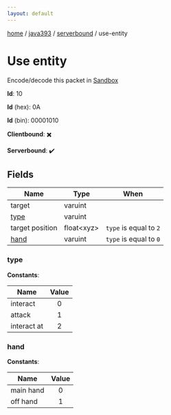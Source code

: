 ```yaml
---
layout: default
---
```


[home](/)  /  [java393](/protocol/java393)  /  [serverbound](/protocol/java393/serverbound)  /  use-entity

# Use entity

Encode/decode this packet in [Sandbox](../../../sandbox/java393#Serverbound.UseEntity)

**Id**: 10

**Id** (hex): 0A

**Id** (bin): 00001010

**Clientbound**: ✖️

**Serverbound**: ✔️

## Fields

Name | Type | When
---|---|:---:
target | varuint | 
[type](#type) | varuint | 
target position | float&lt;xyz&gt; | <code>type</code> is equal to <code>2</code>
[hand](#hand) | varuint | <code>type</code> is equal to <code>0 |  | type</code> is equal to <code>2</code>

### type

**Constants**:

Name | Value
---|:---:
interact | 0
attack | 1
interact at | 2

### hand

**Constants**:

Name | Value
---|:---:
main hand | 0
off hand | 1

